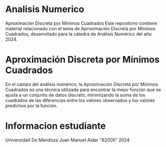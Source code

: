 # Analisis Numerico 

Aproximación Discreta por Mínimos Cuadrados
Este repositorio contiene material relacionado con el tema de Aproximación Discreta por Mínimos Cuadrados, desarrollado para la cátedra de Análisis Numérico del año 2024.

#  Aproximación Discreta por Mínimos Cuadrados
En el campo del análisis numérico, la Aproximación Discreta por Mínimos Cuadrados es una técnica utilizada para encontrar la mejor función que se ajusta a un conjunto de datos discreto, minimizando la suma de los cuadrados de las diferencias entre los valores observados y los valores predichos por la función.

# Informacion estudiante

Universidad De Mendoza
Juan Manuel Aidar "62005" 
2024
